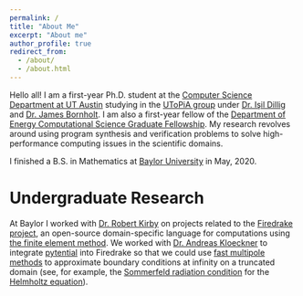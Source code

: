 ```yaml
---
permalink: /
title: "About Me"
excerpt: "About me"
author_profile: true
redirect_from:
  - /about/
  - /about.html
---
```


Hello all! I am a first-year Ph.D. student at the [Computer Science Department at UT Austin](https://cs.utexas.edu) studying
in the [UToPiA group](https://utopia.cs.utexas.edu) under [Dr. Işil Dillig](https://cs.utexas.edu/~isil) and
[Dr. James Bornholt](https://cs.utexas.edu/~bornholt).
I am also a first-year fellow of the [Department of Energy Computational Science Graduate Fellowship](https://krellinst.org/csgf).
My research revolves around using program synthesis and verification problems to
solve high-performance computing issues in the scientific domains.

I finished a B.S. in Mathematics at [Baylor University](https://baylor.edu/math) in May, 2020.

Undergraduate Research
======================

At Baylor I worked with [Dr. Robert Kirby](https://www.baylor.edu/math/index.php?id=90540)
on projects related to the [Firedrake project](https://www.firedrakeproject.org),
an open-source domain-specific language for computations using [the finite element method](https://www.en.wikipedia.org/wiki/Finite_element_method).
We worked with [Dr. Andreas Kloeckner](https://mathema.tician.de/aboutme/) to
integrate [pytential](https://documen.tician.de/pytential) into Firedrake
so that we could
use [fast multipole methods](https://www.en.wikipedia.org/wiki/Fast_multipole_method)
to approximate boundary conditions at infinity on a truncated domain
(see, for example, the [Sommerfeld radiation condition](https://www.en.wikipedia.org/wiki/Sommerfeld_radiation_condition)
 for the [Helmholtz equation](https://www.en.wikipedia.org/wiki/Helmholtz_equation)).
